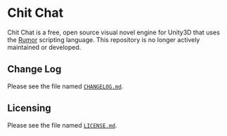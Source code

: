Chit Chat
=========
Chit Chat is a free, open source visual novel engine for Unity3D that uses the
[Rumor](https://github.com/exodrifter/unity-rumor) scripting language. This
repository is no longer actively maintained or developed.

Change Log
----------
Please see the file named [`CHANGELOG.md`](CHANGELOG.md).

Licensing
---------
Please see the file named [`LICENSE.md`](LICENSE.md).

